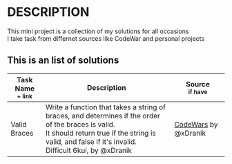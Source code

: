# DESCRIPTION

This mini project is a collection of my solutions for all occasions<br>
I take task from differnet sources like CodeWar and personal projects

## This is an list of solutions

| Task Name<br><sub>+ link</sub> | Description                                                                                                                                                                                                     | Source <br><sub>if have</sub>                                                                          |
| ------------------------ | --------------------------------------------------------------------------------------------------------------------------------------------------------------------------------------------------------------- | ----------------------------------------------------------------------------------------- |
| Valid Braces             | Write a function that takes a string of braces, and determines if the order of the braces is valid.<br>It should return true if the string is valid, and false if it's invalid.<br>Difficult 6kui, by @xDranik | [CodeWars](https://www.codewars.com/kata/5277c8a221e209d3f6000b56/javascript) by @xDranik |
